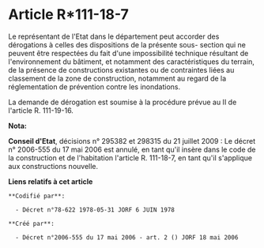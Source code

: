 # Article R*111-18-7

Le représentant de l'Etat dans le département peut accorder des dérogations à celles des dispositions de la présente sous-
section qui ne peuvent être respectées du fait d'une impossibilité technique résultant de l'environnement du bâtiment, et
notamment des caractéristiques du terrain, de la présence de constructions existantes ou de contraintes liées au classement
de la zone de construction, notamment au regard de la réglementation de prévention contre les inondations.

La demande de dérogation est soumise à la procédure prévue au II de l'article R. 111-19-16.

**Nota:**

**Conseil d'Etat**, décisions n° 295382 et 298315 du 21 juillet 2009 : Le décret n° 2006-555 du 17 mai 2006 est annulé, en
tant qu'il insère dans le code de la construction et de l'habitation l'article R. 111-18-7, en tant qu'il s'applique aux
constructions nouvelle.

**Liens relatifs à cet article**

	**Codifié par**:

	  - Décret n°78-622 1978-05-31 JORF 6 JUIN 1978

	**Créé par**:

	  - Décret n°2006-555 du 17 mai 2006 - art. 2 () JORF 18 mai 2006
